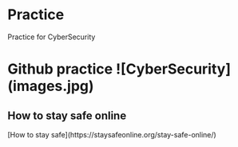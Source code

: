# Practice
Practice for CyberSecurity
<h1> Github practice 
![CyberSecurity](images.jpg)
<h2> How to stay safe online</h2>
[How to stay safe](https://staysafeonline.org/stay-safe-online/)



</h1>
